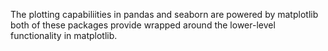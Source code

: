 The plotting capabiliities in pandas and seaborn are powered by matplotlib both of these packages provide wrapped around the lower-level functionality in matplotlib.
